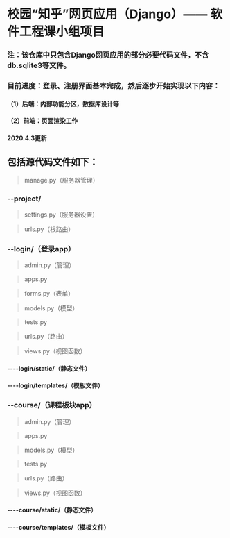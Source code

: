 # 校园“知乎”网页应用（Django）—— 软件工程课小组项目

### 注：该仓库中只包含Django网页应用的部分必要代码文件，不含db.sqlite3等文件。

### 目前进度：登录、注册界面基本完成，然后逐步开始实现以下内容：

#### （1）后端：内部功能分区，数据库设计等

#### （2）前端：页面渲染工作

#### 2020.4.3更新

## 包括源代码文件如下：

> manage.py（服务器管理）


### --project/

> settings.py（服务器设置）

> urls.py（根路由）


### --login/（登录app）
> admin.py（管理）

> apps.py

> forms.py（表单）

> models.py（模型）

> tests.py

> urls.py（路由）

> views.py（视图函数）

#### ----login/static/（静态文件）

#### ----login/templates/（模板文件）

### --course/（课程板块app）
> admin.py（管理）

> apps.py

> models.py（模型）

> tests.py

> urls.py（路由）

> views.py（视图函数）

#### ----course/static/（静态文件）

#### ----course/templates/（模板文件）
